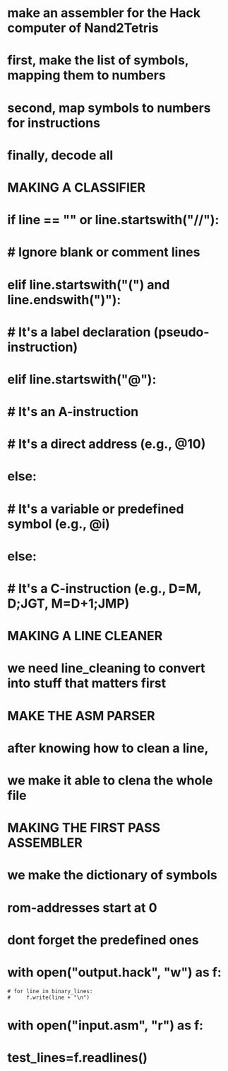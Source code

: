 # make an assembler for the Hack computer of Nand2Tetris
# first, make the list of symbols, mapping them to numbers
# second, map symbols to numbers for instructions 
# finally, decode all

# MAKING A CLASSIFIER
# if line == "" or line.startswith("//"):
#     # Ignore blank or comment lines
# elif line.startswith("(") and line.endswith(")"):
#     # It's a label declaration (pseudo-instruction)
# elif line.startswith("@"):
#     # It's an A-instruction
#         # It's a direct address (e.g., @10)
#     else:
#         # It's a variable or predefined symbol (e.g., @i)
# else:
#     # It's a C-instruction (e.g., D=M, D;JGT, M=D+1;JMP)

# MAKING A LINE CLEANER 
# we need line_cleaning to convert into stuff that matters first
# MAKE THE ASM PARSER 
# after knowing how to clean a line, 
# we make it able to clena the whole file 

# MAKING THE FIRST PASS ASSEMBLER
# we make the dictionary of symbols 
# rom-addresses start at 0
# dont forget the predefined ones

# with open("output.hack", "w") as f:
    # for line in binary_lines:
    #     f.write(line + "\n")
# with open("input.asm", "r") as f:
#     test_lines=f.readlines()
